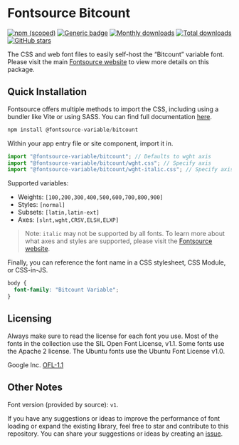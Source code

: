 # Fontsource Bitcount

[![npm (scoped)](https://img.shields.io/npm/v/@fontsource-variable/bitcount?color=brightgreen)](https://www.npmjs.com/package/@fontsource-variable/bitcount) [![Generic badge](https://img.shields.io/badge/fontsource-passing-brightgreen)](https://github.com/fontsource/fontsource) [![Monthly downloads](https://badgen.net/npm/dm/@fontsource-variable/bitcount)](https://github.com/fontsource/fontsource) [![Total downloads](https://badgen.net/npm/dt/@fontsource-variable/bitcount)](https://github.com/fontsource/fontsource) [![GitHub stars](https://img.shields.io/github/stars/fontsource/fontsource.svg?style=social&label=Star)](https://github.com/fontsource/fontsource/stargazers)

The CSS and web font files to easily self-host the “Bitcount” variable font. Please visit the main [Fontsource website](https://fontsource.org/fonts/bitcount) to view more details on this package.

## Quick Installation

Fontsource offers multiple methods to import the CSS, including using a bundler like Vite or using SASS. You can find full documentation [here](https://fontsource.org/docs/getting-started/introduction).

```javascript
npm install @fontsource-variable/bitcount
```

Within your app entry file or site component, import it in.

```javascript
import "@fontsource-variable/bitcount"; // Defaults to wght axis
import "@fontsource-variable/bitcount/wght.css"; // Specify axis
import "@fontsource-variable/bitcount/wght-italic.css"; // Specify axis and style
```

Supported variables:
- Weights: `[100,200,300,400,500,600,700,800,900]`
- Styles: `[normal]`
- Subsets: `[latin,latin-ext]`
- Axes: `[slnt,wght,CRSV,ELSH,ELXP]`

> Note: `italic` may not be supported by all fonts. To learn more about what axes and styles are supported, please visit the [Fontsource website](https://fontsource.org/fonts/bitcount).

Finally, you can reference the font name in a CSS stylesheet, CSS Module, or CSS-in-JS.

```css
body {
  font-family: "Bitcount Variable";
}
```

## Licensing
Always make sure to read the license for each font you use. Most of the fonts in the collection use the SIL Open Font License, v1.1. Some fonts use the Apache 2 license. The Ubuntu fonts use the Ubuntu Font License v1.0.

Google Inc.
[OFL-1.1](http://scripts.sil.org/OFL)

## Other Notes
Font version (provided by source): `v1`.

If you have any suggestions or ideas to improve the performance of font loading or expand the existing library, feel free to star and contribute to this repository. You can share your suggestions or ideas by creating an [issue](https://github.com/fontsource/fontsource/issues).